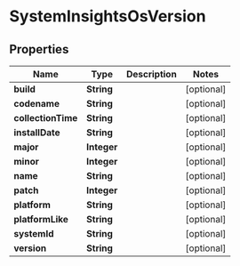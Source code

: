 
# SystemInsightsOsVersion

## Properties
Name | Type | Description | Notes
------------ | ------------- | ------------- | -------------
**build** | **String** |  |  [optional]
**codename** | **String** |  |  [optional]
**collectionTime** | **String** |  |  [optional]
**installDate** | **String** |  |  [optional]
**major** | **Integer** |  |  [optional]
**minor** | **Integer** |  |  [optional]
**name** | **String** |  |  [optional]
**patch** | **Integer** |  |  [optional]
**platform** | **String** |  |  [optional]
**platformLike** | **String** |  |  [optional]
**systemId** | **String** |  |  [optional]
**version** | **String** |  |  [optional]



